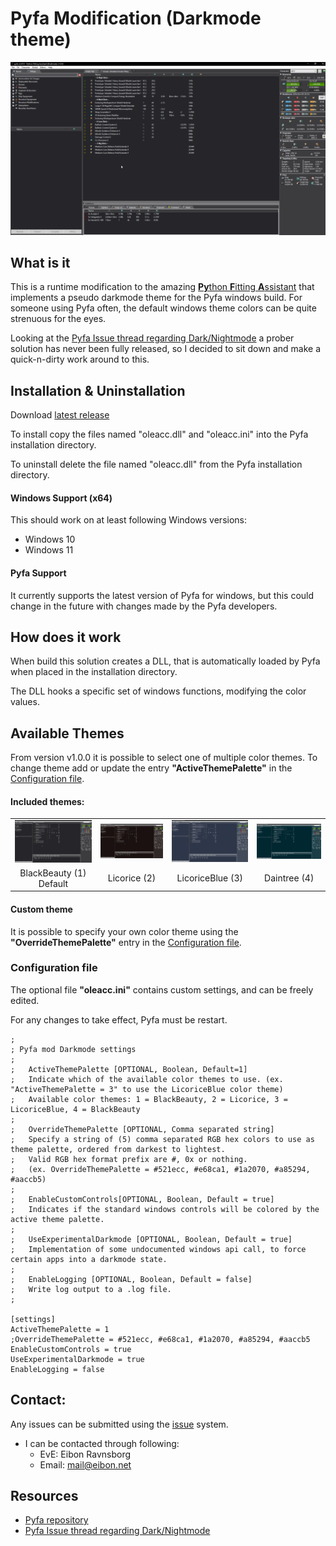 # Pyfa Modification (Darkmode theme)
![Pyfa Modifications (Darkmode theme)](./_img/pyfa_mod_01_BlackBeauty.png)

## What is it
This is a runtime modification to the amazing [**Py**thon **F**itting **A**ssistant](https://github.com/pyfa-org/Pyfa) that implements a pseudo darkmode theme for the Pyfa windows build.
For someone using Pyfa often, the default windows theme colors can be quite strenuous for the eyes. 

Looking at the [Pyfa Issue thread regarding Dark/Nightmode](https://github.com/pyfa-org/Pyfa/issues/1206) a prober solution has never been fully released, so I decided to sit down and make a quick-n-dirty work around to this.


## Installation & Uninstallation
Download [latest release](https://github.com/Eivonz/Pyfa-Mod/releases/latest)

To install copy the files named "oleacc.dll" and "oleacc.ini" into the Pyfa installation directory.

To uninstall delete the file named "oleacc.dll" from the Pyfa installation directory.


#### Windows Support (x64)
This should work on at least following Windows versions:
* Windows 10
* Windows 11

#### Pyfa Support
It currently supports the latest version of Pyfa for windows, but this could change in the future with changes made by the Pyfa developers.

## How does it work
When build this solution creates a DLL, that is automatically loaded by Pyfa when placed in the installation directory.

The DLL hooks a specific set of windows functions, modifying the color values.


## Available Themes
From version v1.0.0 it is possible to select one of multiple color themes. To change theme add or update the entry **"ActiveThemePalette"** in the [Configuration file](#configuration-file).

#### Included themes:
<table>
  <tr>
    <td>
      <img src="https://github.com/Eivonz/Pyfa-Mod/raw/main/_img/pyfa_mod_01_BlackBeauty.png" width="250" height="auto">
    </td>
    <td>
      <img src="https://github.com/Eivonz/Pyfa-Mod/raw/main/_img/pyfa_mod_02_Licorice.png" width="250" height="auto">
    </td>
    <td>
      <img src="https://github.com/Eivonz/Pyfa-Mod/raw/main/_img/pyfa_mod_03_LicoriceBlue.png" width="250" height="auto">
    </td>
    <td>
      <img src="https://github.com/Eivonz/Pyfa-Mod/raw/main/_img/pyfa_mod_04_Daintree.png" width="250" height="auto">
    </td>
  </tr>
  <tr>
    <td align="center">BlackBeauty (1) <br/> Default</td>
    <td align="center">Licorice (2)</td>
    <td align="center">LicoriceBlue (3)</td>
    <td align="center">Daintree (4)</td>
  </tr>
</table>

#### Custom theme
It is possible to specify your own color theme using the **"OverrideThemePalette"** entry in the [Configuration file](#configuration-file).



### Configuration file
The optional file **"oleacc.ini"** contains custom settings, and can be freely edited.

For any changes to take effect, Pyfa must be restart.

```
;
; Pyfa mod Darkmode settings
;
;   ActiveThemePalette [OPTIONAL, Boolean, Default=1]
;	Indicate which of the available color themes to use. (ex. "ActiveThemePalette = 3" to use the LicoriceBlue color theme)
;	Available color themes: 1 = BlackBeauty, 2 = Licorice, 3 = LicoriceBlue, 4 = BlackBeauty
;
;   OverrideThemePalette [OPTIONAL, Comma separated string]
;	Specify a string of (5) comma separated RGB hex colors to use as theme palette, ordered from darkest to lightest.
;	Valid RGB hex format prefix are #, 0x or nothing.
;	(ex. OverrideThemePalette = #521ecc, #e68ca1, #1a2070, #a85294, #aaccb5)
;
;   EnableCustomControls[OPTIONAL, Boolean, Default = true]
;	Indicates if the standard windows controls will be colored by the active theme palette.
;
;   UseExperimentalDarkmode [OPTIONAL, Boolean, Default = true]
;	Implementation of some undocumented windows api call, to force certain apps into a darkmode state.
;
;   EnableLogging [OPTIONAL, Boolean, Default = false]
;	Write log output to a .log file.
;

[settings]
ActiveThemePalette = 1
;OverrideThemePalette = #521ecc, #e68ca1, #1a2070, #a85294, #aaccb5
EnableCustomControls = true
UseExperimentalDarkmode = true
EnableLogging = false
```






## Contact:
Any issues can be submitted using the [issue](https://github.com/Eivonz/Pyfa-Mod/issues) system.
* I can be contacted through following:
    * EvE: Eibon Ravnsborg
    * Email: mail@eibon.net


## Resources
* [Pyfa repository](https://github.com/pyfa-org/Pyfa)
* [Pyfa Issue thread regarding Dark/Nightmode](https://github.com/pyfa-org/Pyfa/issues/1206)


